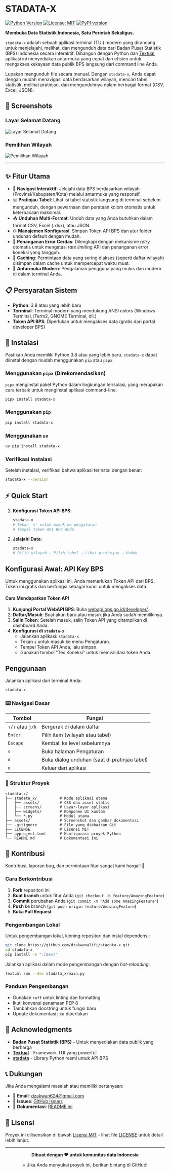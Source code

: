 # STADATA-X

[![Python Version](https://img.shields.io/badge/python-3.8+-blue.svg)](https://www.python.org/downloads/)
[![License: MIT](https://img.shields.io/badge/License-MIT-yellow.svg)](https://opensource.org/licenses/MIT)
[![PyPI version](https://img.shields.io/pypi/v/stadata-x.svg)](https://pypi.org/project/stadata-x/)

**Membuka Data Statistik Indonesia, Satu Perintah Sekaligus.**

`stadata-x` adalah sebuah aplikasi terminal (TUI) modern yang dirancang untuk menjelajahi, melihat, dan mengunduh data dari Badan Pusat Statistik (BPS) Indonesia secara interaktif. Dibangun dengan Python dan [Textual](https://github.com/textualize/textual), aplikasi ini menyediakan antarmuka yang cepat dan efisien untuk mengakses kekayaan data publik BPS langsung dari command line Anda.

Lupakan mengunduh file secara manual. Dengan `stadata-x`, Anda dapat dengan mudah menavigasi data berdasarkan wilayah, mencari tabel statistik, melihat pratinjau, dan mengunduhnya dalam berbagai format (CSV, Excel, JSON).

## 📸 Screenshots

### Layar Selamat Datang
![Layar Selamat Datang](assets/welcome-screen.png)

### Pemilihan Wilayah
![Pemilihan Wilayah](assets/region-selection.png)

---

## ✨ Fitur Utama

-   🎯 **Navigasi Interaktif**: Jelajahi data BPS berdasarkan wilayah (Provinsi/Kabupaten/Kota) melalui antarmuka yang responsif.
-   📊 **Pratinjau Tabel**: Lihat isi tabel statistik langsung di terminal sebelum mengunduh, dengan pewarnaan dan perataan kolom otomatis untuk keterbacaan maksimal.
-   📥 **Unduhan Multi-Format**: Unduh data yang Anda butuhkan dalam format CSV, Excel (.xlsx), atau JSON.
-   ⚙️ **Manajemen Konfigurasi**: Simpan Token API BPS dan atur folder unduhan default dengan mudah.
-   🔄 **Penanganan Error Cerdas**: Dilengkapi dengan mekanisme *retry* otomatis untuk mengatasi *rate limiting* API dan penanganan error koneksi yang tangguh.
-   🚀 **Caching**: Permintaan data yang sering diakses (seperti daftar wilayah) disimpan dalam cache untuk mempercepat waktu muat.
-   🎨 **Antarmuka Modern**: Pengalaman pengguna yang mulus dan modern di dalam terminal Anda.

## 📋 Persyaratan Sistem

-   **Python**: 3.8 atau yang lebih baru
-   **Terminal**: Terminal modern yang mendukung ANSI colors (Windows Terminal, iTerm2, GNOME Terminal, dll.)
-   **Token API BPS**: Diperlukan untuk mengakses data (gratis dari portal developer BPS)

## 🚀 Instalasi

Pastikan Anda memiliki Python 3.8 atau yang lebih baru. `stadata-x` dapat diinstal dengan mudah menggunakan `pip` atau `pipx`.

### Menggunakan `pipx` (Direkomendasikan)

`pipx` menginstal paket Python dalam lingkungan terisolasi, yang merupakan cara terbaik untuk menginstal aplikasi command-line.

```bash
pipx install stadata-x
```

### Menggunakan `pip`

```bash
pip install stadata-x
```

### Menggunakan `uv`

```bash
uv pip install stadata-x
```

### Verifikasi Instalasi

Setelah instalasi, verifikasi bahwa aplikasi terinstal dengan benar:

```bash
stadata-x --version
```

## ⚡ Quick Start

1. **Konfigurasi Token API BPS**:
   ```bash
   stadata-x
   # Tekan 's' untuk masuk ke pengaturan
   # Tempel token API BPS Anda
   ```

2. **Jelajahi Data**:
   ```bash
   stadata-x
   # Pilih wilayah → Pilih tabel → Lihat pratinjau → Unduh
   ```

## Konfigurasi Awal: API Key BPS

Untuk menggunakan aplikasi ini, Anda memerlukan Token API dari BPS. Token ini gratis dan berfungsi sebagai kunci untuk mengakses data.

#### Cara Mendapatkan Token API

1.  **Kunjungi Portal WebAPI BPS**: Buka [webapi.bps.go.id/developer/](https://webapi.bps.go.id/developer/).
2.  **Daftar/Masuk**: Buat akun baru atau masuk jika Anda sudah memilikinya.
3.  **Salin Token**: Setelah masuk, salin Token API yang ditampilkan di dashboard Anda.
4.  **Konfigurasi di `stadata-x`**:
    -   Jalankan aplikasi: `stadata-x`
    -   Tekan `s` untuk masuk ke menu Pengaturan.
    -   Tempel Token API Anda, lalu simpan.
    -   Gunakan tombol "Tes Koneksi" untuk memvalidasi token Anda.

## Penggunaan

Jalankan aplikasi dari terminal Anda:

```bash
stadata-x
```

### ⌨️ Navigasi Dasar

| Tombol | Fungsi |
|--------|--------|
| `↑/↓` atau `j/k` | Bergerak di dalam daftar |
| `Enter` | Pilih item (wilayah atau tabel) |
| `Escape` | Kembali ke level sebelumnya |
| `s` | Buka halaman Pengaturan |
| `d` | Buka dialog unduhan (saat di pratinjau tabel) |
| `q` | Keluar dari aplikasi |

### 📁 Struktur Proyek

```
stadata-x/
├── stadata_x/          # Kode aplikasi utama
│   ├── assets/         # CSS dan asset statis
│   ├── screens/        # Layar-layar aplikasi
│   ├── widgets/        # Komponen UI kustom
│   └── *.py            # Modul utama
├── assets/             # Screenshot dan gambar dokumentasi
├── .gitignore          # File yang diabaikan Git
├── LICENSE             # Lisensi MIT
├── pyproject.toml      # Konfigurasi proyek Python
└── README.md           # Dokumentasi ini
```

## 🤝 Kontribusi

Kontribusi, laporan bug, dan permintaan fitur sangat kami hargai! 🎉

### Cara Berkontribusi

1. **Fork** repositori ini
2. **Buat branch** untuk fitur Anda (`git checkout -b feature/AmazingFeature`)
3. **Commit** perubahan Anda (`git commit -m 'Add some AmazingFeature'`)
4. **Push** ke branch (`git push origin feature/AmazingFeature`)
5. **Buka Pull Request**

### Pengembangan Lokal

Untuk pengembangan lokal, kloning repositori dan instal dependensi:

```bash
git clone https://github.com/dzakwanalifi/stadata-x.git
cd stadata-x
pip install -e ".[dev]"
```

Jalankan aplikasi dalam mode pengembangan dengan *hot-reloading*:

```bash
textual run --dev stadata_x/main.py
```

### Panduan Pengembangan

-   Gunakan `ruff` untuk linting dan formatting
-   Ikuti konvensi penamaan PEP 8
-   Tambahkan docstring untuk fungsi baru
-   Update dokumentasi jika diperlukan

## 🙏 Acknowledgments

-   **Badan Pusat Statistik (BPS)** - Untuk menyediakan data publik yang berharga
-   **[Textual](https://github.com/textualize/textual)** - Framework TUI yang powerful
-   **[stadata](https://github.com/bps-statistics/stadata)** - Library Python resmi untuk API BPS

## 📞 Dukungan

Jika Anda mengalami masalah atau memiliki pertanyaan:

-   📧 **Email**: dzakwan624@gmail.com
-   🐛 **Issues**: [GitHub Issues](https://github.com/dzakwanalifi/stadata-x/issues)
-   📖 **Dokumentasi**: [README ini](README.md)

## 📄 Lisensi

Proyek ini dilisensikan di bawah [Lisensi MIT](LICENSE) - lihat file [LICENSE](LICENSE) untuk detail lebih lanjut.

---

<div align="center">

**Dibuat dengan ❤️ untuk komunitas data Indonesia**

⭐ Jika Anda menyukai proyek ini, berikan bintang di GitHub!

</div>
